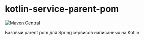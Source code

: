 # kotlin-service-parent-pom

[![Maven Central](https://img.shields.io/maven-central/v/dev.vality/kotlin-service-parent-pom.svg)](https://central.sonatype.com/artifact/dev.vality/kotlin-service-parent-pom)

Базовый parent pom для Spring сервисов написанных на Kotlin
